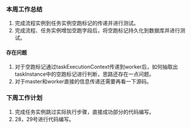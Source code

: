 ### 本周工作总结

1. 完成流程实例到任务实例空跑标记的传递并进行测试。
2. 完成流程、任务实例增加空跑字段后，将空跑标记持久化到数据库并进行测试。

#### 存在问题

1. 对于空跑标记通过taskExecutionContext传递到worker后，如何抽取出taskInstance中的空跑标记进行判断，思路还存在一点问题。
2. 对于master和worker直接的信息传递还需要再看一下源码。


### 下周工作计划

1. 完成任务实例跳过实际执行步骤，直接成功部分的代码编写。
2. 28，29号进行代码编写。
